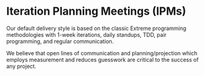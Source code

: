 # Iteration Planning Meetings \(IPMs\)

Our default delivery style is based on the classic Extreme programming methodologies with 1-week iterations, daily standups, TDD, pair programming, and regular communication.

We believe that open lines of communication and planning/projection which employs measurement and reduces guesswork are critical to the success of any project.

